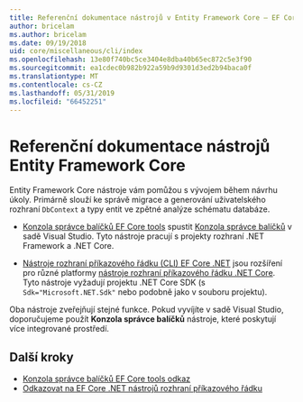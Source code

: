 ```yaml
---
title: Referenční dokumentace nástrojů v Entity Framework Core – EF Core
author: bricelam
ms.author: bricelam
ms.date: 09/19/2018
uid: core/miscellaneous/cli/index
ms.openlocfilehash: 13e80f740bc5ce3404e8dba40b65ec872c5e3f90
ms.sourcegitcommit: ea1cdec0b982b922a59b9d9301d3ed2b94baca0f
ms.translationtype: MT
ms.contentlocale: cs-CZ
ms.lasthandoff: 05/31/2019
ms.locfileid: "66452251"
---
```

# <a name="entity-framework-core-tools-reference"></a>Referenční dokumentace nástrojů Entity Framework Core

Entity Framework Core nástroje vám pomůžou s vývojem během návrhu úkoly. Primárně slouží ke správě migrace a generování uživatelského rozhraní `DbContext` a typy entit ve zpětné analýze schématu databáze.

* [Konzola správce balíčků EF Core tools](powershell.md) spustit [Konzola správce balíčků](https://docs.microsoft.com/nuget/tools/package-manager-console) v sadě Visual Studio. Tyto nástroje pracují s projekty rozhraní .NET Framework a .NET Core.

* [Nástroje rozhraní příkazového řádku (CLI) EF Core .NET](dotnet.md) jsou rozšíření pro různé platformy [nástroje rozhraní příkazového řádku .NET Core](https://docs.microsoft.com/dotnet/core/tools/). Tyto nástroje vyžadují projektu .NET Core SDK (s `Sdk="Microsoft.NET.Sdk"` nebo podobně jako v souboru projektu).

Oba nástroje zveřejňují stejné funkce. Pokud vyvíjíte v sadě Visual Studio, doporučujeme použít **Konzola správce balíčků** nástroje, které poskytují více integrované prostředí.

## <a name="next-steps"></a>Další kroky

* [Konzola správce balíčků EF Core tools odkaz](powershell.md)
* [Odkazovat na EF Core .NET nástrojů rozhraní příkazového řádku](dotnet.md)
